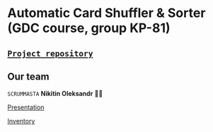 #  Automatic Card Shuffler & Sorter (GDC course, group KP-81) 
## [**`Project repository`**](https://github.com/progbase/Uno)

## **Our team**
`SCRUMMASTA` **Nikitin Oleksandr** :policeman:


[Presentation](https://docs.google.com/presentation/d/10rBZ9-rmnxBzG6el2hvGrc1fT8E0dH_FWtXCbRZUZtU/edit#slide=id.p)

[Inventory](https://docs.google.com/spreadsheets/d/1t0qok8yyGPypgWNr8R4aoo9seJ1HTWF-gFS-p-IRink/edit#gid=0)
